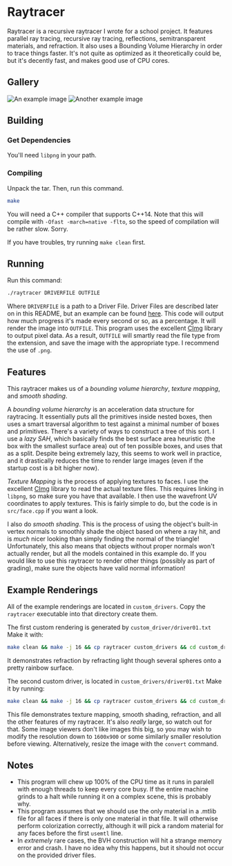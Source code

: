# Raytracer

Raytracer is a recursive raytracer I wrote for a school project.
It features parallel ray tracing, recursive ray tracing, reflections, semitransparent materials, and refraction.
It also uses a Bounding Volume Hierarchy in order to trace things faster.
It's not quite as optimized as it theoretically could be, but it's decently fast, and makes good use of CPU cores.

## Gallery

![An example image](custom_drivers/driver01-small.png)
![Another example image](custom_driver/driver00.png)

## Building

### Get Dependencies 
You'll need `libpng` in your path.

### Compiling
Unpack the tar.
Then, run this command.

```bash
make
```

You will need a C++ compiler that supports C++14.
Note that this will compile with `-Ofast -march=native -flto`, so the speed of compilation will be rather slow.
Sorry.

If you have troubles, try running `make clean` first.

## Running

Run this command:

```bash
./raytracer DRIVERFILE OUTFILE
```

Where `DRIVERFILE` is a path to a Driver File.
Driver Files are described later on in this README, but an example can be found [here](custom_drivers/driver01.txt).
This code will output how much progress it's made every second or so, as a percentage.
It will render the image into `OUTFILE`.
This program uses the excellent [CImg](http://cimg.eu/) library to output pixel data.
As a result, `OUTFILE` will smartly read the file type from the extension, and save the image with the appropriate type.
I recommend the use of `.png`.

## Features
This raytracer makes us of a *bounding volume hierarchy*, *texture mapping*, and *smooth shading*.

A *bounding volume hierarchy* is an acceleration data structure for raytracing.
It essentially puts all the primitives inside nested boxes, then uses a smart traversal algorithm to test against a minimal number of boxes and primitives.
There's a variety of ways to construct a tree of this sort.
I use a *lazy SAH*, which basically finds the best surface area heuristic (the box with the smallest surface area) out of ten possible boxes, and uses that as a split.
Despite being extremely lazy, this seems to work well in practice, and it drastically reduces the time to render large images (even if the startup cost is a bit higher now).

*Texture Mapping* is the process of applying textures to faces.
I use the excellent [CImg](http://cimg.eu/) library to read the actual texture files.
This requires linking in `libpng`, so make sure you have that available.
I then use the wavefront UV coordinates to apply textures.
This is fairly simple to do, but the code is in `src/face.cpp` if you want a look.

I also do *smooth shading*.
This is the process of using the object's built-in vertex normals to smoothly shade the object based on where a ray hit, and is *much* nicer looking than simply finding the normal of the triangle!
Unfortunately, this also means that objects without proper normals won't actually render, but all the models contained in this example do.
If you would like to use this raytracer to render other things (possibly as part of grading), make sure the objects have valid normal information!

## Example Renderings
All of the example renderings are located in `custom_drivers`.
Copy the `raytracer` executable into that directory create them.

The first custom rendering is generated by `custom_driver/driver01.txt`
Make it with:

```bash
make clean && make -j 16 && cp raytracer custom_drivers && cd custom_drivers && ./raytracer driver00.txt driver00-self-rendered.png
```

It demonstrates refraction by refracting light though several spheres onto a pretty rainbow surface.


The second custom driver, is located in `custom_drivers/driver01.txt`
Make it by running:

```bash
make clean && make -j 16 && cp raytracer custom_drivers && cd custom_drivers && ./raytracer driver01.txt driver01-self-rendered.png
```

This file demonstrates texture mapping, smooth shading, refraction, and all the other features of my raytracer.
It's also *really* large, so watch out for that.
Some image viewers don't like images this big, so you may wish to modify the resolution down to `1600x900` or some similarly smaller resolution before viewing.
Alternatively, resize the image with the `convert` command.


## Notes
- This program will chew up 100% of the CPU time as it runs in paralell with enough threads to keep every core busy.
  If the entire machine grinds to a halt while running it on a complex scene, this is probably why.
- This program assumes that we should use the only material in a .mtlib file for all faces if there is only one material in that file.
  It will otherwise perform colorization correctly, although it will pick a random material for any faces before the first `usemtl` line.
- In *extremely* rare cases, the BVH construction will hit a strange memory error and crash.
  I have no idea why this happens, but it should not occur on the provided driver files.

